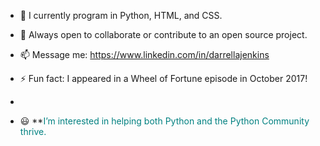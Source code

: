 - 🌱 I currently program in Python, HTML, and CSS.
  
- 💞️ Always open to collaborate or contribute to an open source project.
  
- 📫 Message me:  https://www.linkedin.com/in/darrellajenkins
  
- ⚡ Fun fact: I appeared in a Wheel of Fortune episode in October 2017!
- 
- 😃 **<span style="font-size: 14px; color: teal; front-weight: bold;">I’m interested in helping both Python and the Python Community thrive.


<!---
darrellajenkins/darrellajenkins is a ✨ special ✨ repository because its `README.md` (this file) appears on your GitHub profile.
You can click the Preview link to take a look at your changes.
--->

